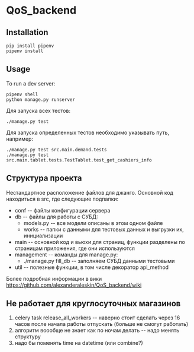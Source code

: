 # QoS_backend

## Installation

```
pip install pipenv
pipenv install
```

## Usage

To run a dev server:

```
pipenv shell
python manage.py runserver
```

Для запуска всех тестов:
```
./manage.py test 
```
Для запуска определенных тестов необходимо указывать путь, например:
```
./manage.py test src.main.demand.tests
./manage.py test src.main.tablet.tests.TestTablet.test_get_cashiers_info
```


## Структура проекта

Нестандартное расположение файлов для джанго. Основной код находиться в src, где следующие подпапки:

- conf -- файлы конфигурации сервера
- db -- файлы для работы с СУБД:
  - models.py -- все модели описаны в этом одном файле
  - works -- папки с данными для тестовых данных и выгрузки их, инициализации 
- main -- основной код и вьюхи для страниц, функции разделены по страницам приложения, где они используются
- management -- команды для manage.py:
  - ./manage.py fill_db -- заполняем СУБД данными тестовыми
- util -- полезные функции, в том числе декоратор api_method

Более подробная информации в вики https://github.com/alexanderaleskin/QoS_backend/wiki



## Не работает для круглосуточных магазинов

1. celery task release_all_workers -- наверно стоит сделать через 16 часов после начала работы отпускать (больше не смогут работать)
2. алгоритм воообще не знает как по ночам делать -- надо менять структуру
3. надо бы поменять time на datetime (или combine?)

